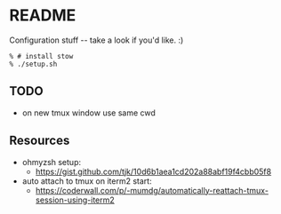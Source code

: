 README
======

Configuration stuff -- take a look if you'd like. :)

```
% # install stow
% ./setup.sh
```

## TODO

- on new tmux window use same cwd

## Resources

- ohmyzsh setup:
  - https://gist.github.com/tjk/10d6b1aea1cd202a88abf19f4cbb05f8
- auto attach to tmux on iterm2 start:
  - https://coderwall.com/p/-mumdg/automatically-reattach-tmux-session-using-iterm2
